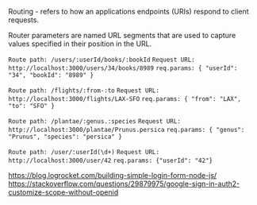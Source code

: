 Routing - refers to how an applications endpoints (URIs) respond to client requests. 

Router parameters are named URL segments that are used to capture values specified in their position in the URL.



`Route path: /users/:userId/books/:bookId`
`Request URL: http://localhost:3000/users/34/books/8989`
`req.params: { "userId": "34", "bookId": "8989" }`


`Route path: /flights/:from-:to`
`Request URL: http://localhost:3000/flights/LAX-SFO`
`req.params: { "from": "LAX", "to": "SFO" }`


`Route path: /plantae/:genus.:species`
`Request URL: http://localhost:3000/plantae/Prunus.persica`
`req.params: { "genus": "Prunus", "species": "persica" }`


`Route path: /user/:userId(\d+)`
`Request URL: http://localhost:3000/user/42`
`req.params: {"userId": "42"}`



https://blog.logrocket.com/building-simple-login-form-node-js/
https://stackoverflow.com/questions/29879975/google-sign-in-auth2-customize-scope-without-openid